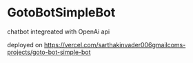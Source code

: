 # GotoBotSimpleBot

chatbot integreated with OpenAi api

deployed on 
https://vercel.com/sarthakinvader006gmailcoms-projects/goto-bot-simple-bot
